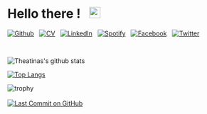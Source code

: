 <h1>
Hello there ! &nbsp; <img src="https://raw.githubusercontent.com/MartinHeinz/MartinHeinz/master/wave.gif" width="25px">
</h1>

<!-- social media buttons -->
[![Github][3_icon3]][3]
&nbsp;
[![CV][8_icon]][6]
&nbsp;
[![LinkedIn][4_icon2]][4]
&nbsp;
[![Spotify][5_icon]][5]
&nbsp;
[![Facebook][6_icon]][2]
&nbsp;
[![Twitter][7_icon]][1]

<br>

<!-- links to social media icons -->
<!-- icons with padding -->
[1_icon]: http://i.imgur.com/tXSoThF.png (twitter icon with padding)
[2_icon]: http://i.imgur.com/P3YfQoD.png (facebook icon with padding)
[3_icon1]: http://i.imgur.com/0o48UoR.png (github icon with padding)
[4_icon1]: https://img.shields.io/badge/LinkedIn-0077B5?style=for-the-badge&logo=linkedin&logoColor=black
<!-- icons without padding -->
[1.2]: http://i.imgur.com/wWzX9uB.png (twitter icon without padding)
[2.2]: http://i.imgur.com/fep1WsG.png (facebook icon without padding)
[3_icon2]: http://i.imgur.com/9I6NRUm.png (github icon without padding)
[3_icon3]: https://img.shields.io/badge/GitHub-100000?style=for-the-badge-m&logo=github&logoColor=white
[4_icon2]: https://img.shields.io/badge/LinkedIn-0077B5?style=for-the-badge-m&logo=linkedin&logoColor=black
[5_icon]: https://img.shields.io/badge/Spotify-1ED760?&style=for-the-badge-m&logo=spotify&logoColor=black
[6_icon]: https://img.shields.io/badge/Facebook-1877F2?style=for-the-badge-m&logo=facebook&logoColor=black
[7_icon]: https://img.shields.io/badge/Twitter-1DA1F2?style=for-the-badge-m&logo=twitter&logoColor=black
[8_icon]: https://img.shields.io/badge/Resumé-4285F4?style=for-the-badge-m&logo=google-drive&logoColor=black
<!-- Please don't remove this: Grab your social icons from https://github.com/carlsednaoui/gitsocial -->

<!-- links to social media accounts -->
[1]: http://www.twitter.com/doyouevenexist_
[2]: http://www.facebook.com/theatina
[3]: http://theatina.github.io/
[4]: https://linkedin.com/in/theatinakylafi
[5]: https://open.spotify.com/user/theatrina9?si=NZNM2YzyRU2EhDPKfWBjMA
[6]: https://drive.google.com/file/d/16zPTyDZ7rTBc7MarOI6lAOt6JdeHEI78/view?usp=sharing

<!-- Statistics -->
![Theatinas's github stats](https://github-readme-stats.vercel.app/api?username=theatina&count_private=True&show_icons=true&theme=react&hide_title=true&line_height=22pt&hide=issues,prs,contribs&hide_rank=True)

[![Top Langs](https://github-readme-stats.vercel.app/api/top-langs/?username=theatina&hide_border=True&layout=compact)](https://github.com/theatina/github-readme-stats)
<!--&exclude_repo=asr-tts-class-2021)]-->

![trophy](https://github-profile-trophy.vercel.app/?username=theatina&theme=onedark&no-frame=true&title=Stars,Commit,Repositories,Followers)
<br><br>
[![Last Commit on GitHub](https://img.shields.io/badge/last%20commit-15%2003%202021-blue)](https://github.com/theatina)

<!--  
![GitHub streak stats](https://github-readme-streak-stats.herokuapp.com/?user=theatina&theme=algolia)  
<br />
-->



